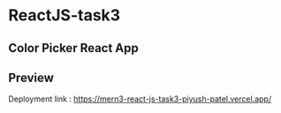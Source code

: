 # ReactJS-task3
## Color Picker React App

## Preview

Deployment link : https://mern3-react-js-task3-piyush-patel.vercel.app/
